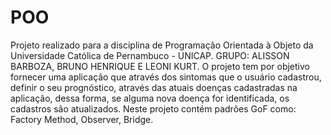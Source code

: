 # POO
Projeto realizado para a disciplina de Programação Orientada à Objeto da Universidade Católica de Pernambuco - UNICAP. 
GRUPO: ALISSON BARBOZA, BRUNO HENRIQUE E LEONI KURT.
O projeto tem por objetivo fornecer uma aplicação que através dos sintomas que o usuário cadastrou, definir o seu prognóstico,
através das atuais doenças cadastradas na aplicação, dessa forma, se alguma nova doença for identificada, os cadastros são atualizados.
Neste projeto contém padrões GoF como: Factory Method, Observer, Bridge.
